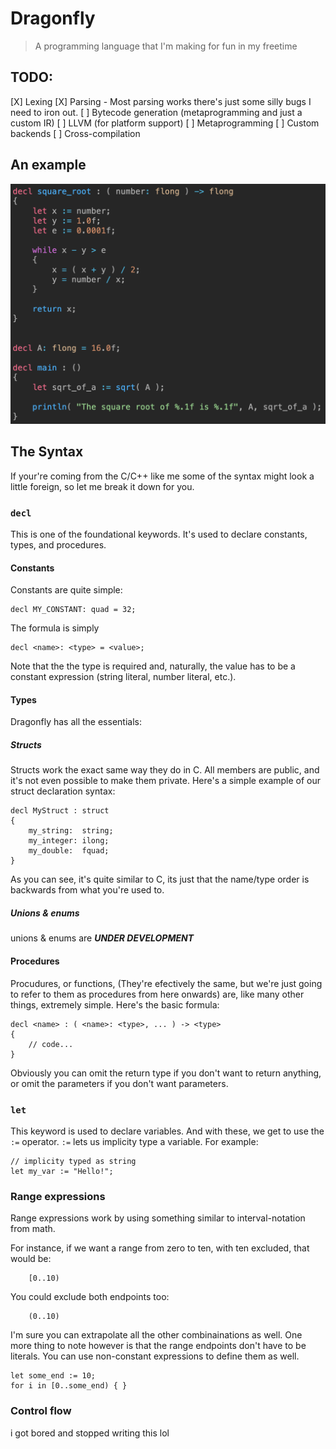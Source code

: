 # Dragonfly
> A programming language that I'm making for fun in my freetime


## TODO:
[X] Lexing
[X] Parsing
	- Most parsing works there's just some silly bugs I need to iron out.
[ ] Bytecode generation (metaprogramming and just a custom IR)
[ ] LLVM (for platform support)
[ ] Metaprogramming
[ ] Custom backends
[ ] Cross-compilation

## An example
![An example snippet of code that calculates the fibbonacci sequence](meta/sqrt.png)


## The Syntax
If your're coming from the C/C++ like me some of the syntax might look a little
foreign, so let me break it down for you.

### `decl`
This is one of the foundational keywords. It's used to declare constants, types,
and procedures.

#### Constants
Constants are quite simple:
```
decl MY_CONSTANT: quad = 32;
```

The formula is simply
```
decl <name>: <type> = <value>;
```

Note that the the type is required and, naturally, the value has to be a constant
expression (string literal, number literal, etc.).

#### Types

Dragonfly has all the essentials:

##### Structs
Structs work the exact same way they do in C. All members are public,
and it's not even possible to make them private. Here's a simple example of our
struct declaration syntax:
```
decl MyStruct : struct
{
	my_string:  string;
	my_integer: ilong;
	my_double:  fquad;
}
```

As you can see, it's quite similar to C, its just that the name/type order is
backwards from what you're used to.

##### Unions & enums
unions & enums are ***UNDER DEVELOPMENT***

#### Procedures
Procudures, or functions, (They're efectively the same, but we're just going to
refer to them as procedures from here onwards) are, like many other things,
extremely simple. Here's the basic formula:
```
decl <name> : ( <name>: <type>, ... ) -> <type>
{
	// code...
}
```

Obviously you can omit the return type if you don't want to return anything, or
omit the parameters if you don't want parameters.

### `let`
This keyword is used to declare variables. And with these, we get to use the `:=`
operator. `:=` lets us implicity type a variable. For example:
```
// implicity typed as string
let my_var := "Hello!";
```

### Range expressions
Range expressions work by using something similar to interval-notation from math.<br>

For instance, if we want a range from zero to ten, with ten excluded, that would be:
```
	[0..10)
```
You could exclude both endpoints too:
```
	(0..10)
```
I'm sure you can extrapolate all the other combinainations as well. One more thing to
note however is that the range endpoints don't have to be literals. You can use
non-constant expressions to define them as well.
```
let some_end := 10;
for i in [0..some_end) { }
```

### Control flow
i got bored and stopped writing this lol

